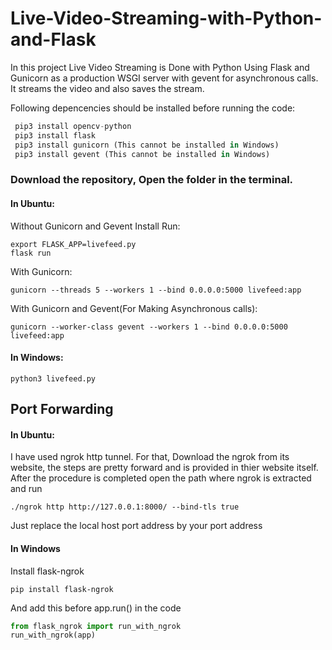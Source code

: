 # Live-Video-Streaming-with-Python-and-Flask
In this project Live Video Streaming is Done with Python Using Flask and Gunicorn as a production WSGI server with gevent for asynchronous calls. It streams the video and also saves the stream.

Following depencencies should be installed before running the code:
```python
 pip3 install opencv-python	
 pip3 install flask
 pip3 install gunicorn (This cannot be installed in Windows)
 pip3 install gevent (This cannot be installed in Windows)
```

### Download the repository, Open the folder in the terminal.
#### In Ubuntu:

Without Gunicorn and Gevent Install Run:

```
export FLASK_APP=livefeed.py
flask run
```
With Gunicorn:

```
gunicorn --threads 5 --workers 1 --bind 0.0.0.0:5000 livefeed:app
```
With Gunicorn and Gevent(For Making Asynchronous calls):
```
gunicorn --worker-class gevent --workers 1 --bind 0.0.0.0:5000 livefeed:app
```
#### In Windows:

```
python3 livefeed.py
```

## Port Forwarding

#### In Ubuntu:

I have used ngrok http tunnel. For that, 
Download the ngrok from its website, the steps are pretty forward and is provided in thier website itself. 
After the procedure is completed open the path where ngrok is extracted and run 
``` 
./ngrok http http://127.0.0.1:8000/ --bind-tls true
```
Just replace the local host port address by your port address 

#### In Windows

Install flask-ngrok
```
pip install flask-ngrok
```
And add this before app.run() in the code

```python
from flask_ngrok import run_with_ngrok
run_with_ngrok(app)
```
